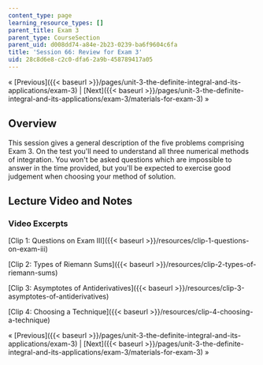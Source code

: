 ```yaml
---
content_type: page
learning_resource_types: []
parent_title: Exam 3
parent_type: CourseSection
parent_uid: d008dd74-a84e-2b23-0239-ba6f9604c6fa
title: 'Session 66: Review for Exam 3'
uid: 28c8d6e8-c2c0-dfa6-2a9b-458789417a05
---
```


« [Previous]({{< baseurl >}}/pages/unit-3-the-definite-integral-and-its-applications/exam-3) | [Next]({{< baseurl >}}/pages/unit-3-the-definite-integral-and-its-applications/exam-3/materials-for-exam-3) »

Overview
--------

This session gives a general description of the five problems comprising Exam 3. On the test you'll need to understand all three numerical methods of integration. You won't be asked questions which are impossible to answer in the time provided, but you'll be expected to exercise good judgement when choosing your method of solution.

Lecture Video and Notes
-----------------------

### Video Excerpts

[Clip 1: Questions on Exam III]({{< baseurl >}}/resources/clip-1-questions-on-exam-iii)

[Clip 2: Types of Riemann Sums]({{< baseurl >}}/resources/clip-2-types-of-riemann-sums)

[Clip 3: Asymptotes of Antiderivatives]({{< baseurl >}}/resources/clip-3-asymptotes-of-antiderivatives)

[Clip 4: Choosing a Technique]({{< baseurl >}}/resources/clip-4-choosing-a-technique)

« [Previous]({{< baseurl >}}/pages/unit-3-the-definite-integral-and-its-applications/exam-3) | [Next]({{< baseurl >}}/pages/unit-3-the-definite-integral-and-its-applications/exam-3/materials-for-exam-3) »